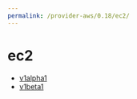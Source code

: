 ```yaml
---
permalink: /provider-aws/0.18/ec2/
---
```


# ec2



* [v1alpha1](v1alpha1/index.md)
* [v1beta1](v1beta1/index.md)